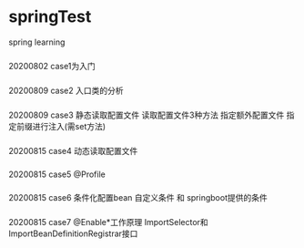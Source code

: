 # springTest
spring learning

###
20200802 case1为入门
###
20200809 case2 入口类的分析
###
20200809 case3 静态读取配置文件   读取配置文件3种方法 指定额外配置文件  指定前缀进行注入(需set方法)
###
20200815 case4 动态读取配置文件
###
20200815 case5 @Profile
###
20200815 case6 条件化配置bean 自定义条件 和 springboot提供的条件
###
20200815 case7 @Enable*工作原理  ImportSelector和ImportBeanDefinitionRegistrar接口